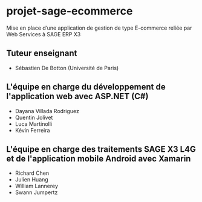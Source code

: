 # projet-sage-ecommerce
Mise en place d’une application de gestion de type E-commerce reliée par Web Services à SAGE ERP X3

## Tuteur enseignant
* Sébastien De Botton (Université de Paris)

## L'équipe en charge du développement de l'application web avec ASP.NET (C#)
* Dayana Villada Rodriguez
* Quentin Jolivet
* Luca Martinolli
* Kévin  Ferreira

## L'équipe en charge des traitements SAGE X3 L4G et de l'application mobile Android avec Xamarin
* Richard Chen
* Julien Huang
* William Lannerey
* Swann Jumpertz

